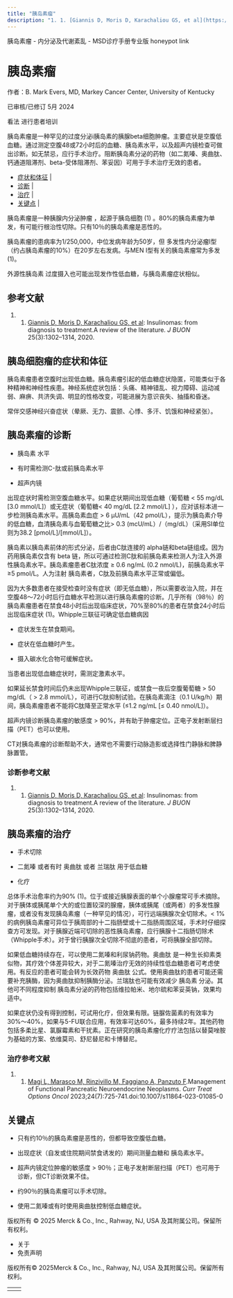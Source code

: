 ```yaml
---
title: "胰岛素瘤"
description: "1. 1. [Giannis D, Moris D, Karachaliou GS, et al](https://pubmed.ncbi.nlm.nih.gov/32862570/): Insulinomas: from diagnosis to treatment.A review of the literature. _J BUON_ 25(3):1302–1314, 2020."
---
```


﻿胰岛素瘤 \- 内分泌及代谢紊乱 \- MSD诊疗手册专业版 honeypot link

# 胰岛素瘤

作者：B. Mark Evers, MD, Markey Cancer Center, University of Kentucky

已审核/已修订 5月 2024

看法 进行患者培训

胰岛素瘤是一种罕见的过度分泌i胰岛素的胰腺beta细胞肿瘤。主要症状是空腹低血糖。通过测定空腹48或72小时后的血糖、胰岛素水平，以及超声内镜检查可做出诊断。如无禁忌，应行手术治疗。阻断胰岛素分泌的药物（如二氮嗪、奥曲肽、钙通道阻滞剂、beta-受体阻滞剂、苯妥因）可用于手术治疗无效的患者。

- [症状和体征](#症状和体征_v91054270_zh) \|
- [诊断](#诊断_v91054276_zh) \|
- [治疗](#治疗_v91054316_zh) \|
- [关键点](#关键点_v91054345_zh) \|

胰岛素瘤是一种胰腺内分泌肿瘤 ，起源于胰岛细胞 (1) 。80%的胰岛素瘤为单发，有可能行根治性切除。只有10％的胰岛素瘤是恶性的。

胰岛素瘤的患病率为1/250,000，中位发病年龄为50岁，但 多发性内分泌瘤Ⅰ型（约占胰岛素瘤的10%）在20岁左右发病。与MEN Ⅰ型有关的胰岛素瘤常为多发 (1)。

外源性胰岛素 过度摄入也可能出现发作性低血糖，与胰岛素瘤症状相似。

## 参考文献

1. 1. [Giannis D, Moris D, Karachaliou GS, et al](https://pubmed.ncbi.nlm.nih.gov/32862570/): Insulinomas: from diagnosis to treatment.A review of the literature. _J BUON_ 25(3):1302–1314, 2020.


## 胰岛细胞瘤的症状和体征

胰岛素瘤患者空腹时出现低血糖。胰岛素瘤引起的低血糖症状隐匿，可能类似于各种精神和神经性疾患。神经系统症状包括：头痛、精神错乱、视力障碍、运动减弱、麻痹、共济失调、明显的性格改变，可能进展为意识丧失、抽搐和昏迷。

常伴交感神经兴奋症状（晕厥、无力、震颤、心悸、多汗、饥饿和神经紧张）。

## 胰岛素瘤的诊断

- 胰岛素 水平

- 有时需检测C-肽或前胰岛素水平

- 超声内镜


出现症状时需检测空腹血糖水平。如果症状期间出现低血糖（葡萄糖 < 55 mg/dL \[3.0 mmol/L\]）或无症状（葡萄糖< 40 mg/dL \[2.2 mmol/L\] ），应对该标本进一步检测胰岛素水平。高胰岛素血症 > 6 μU/mL（42 pmol/L），提示为胰岛素介导的低血糖，血清胰岛素与血葡萄糖之比> 0.3 (mcU/mL）/（mg/dL）（采用SI单位则为38.2 \[pmol/L\]/\[mmol/L\]）。

胰岛素以胰岛素前体的形式分泌，后者由C肽连接的 alpha链和beta链组成。因为药用胰岛素仅含有 beta 链，所以可通过检测C肽和前胰岛素来检测人为注入外源性胰岛素水平。胰岛素瘤患者C肽浓度 ≥ 0.6 ng/mL (0.2 nmol/L)，前胰岛素水平 ≥5 pmol/L。人为注射 胰岛素者，C肽及前胰岛素水平正常或偏低。

因为大多数患者在接受检查时没有症状（即无低血糖），所以需要收治入院，并在空腹48～72小时后行血糖水平检测以进行胰岛素瘤的诊断。几乎所有（98％）的胰岛素瘤患者在禁食48小时后出现临床症状，70%至80%的患者在禁食24小时后出现临床症状 (1)。Whipple三联征可确定低血糖病因

- 症状发生在禁食期间。

- 症状在低血糖时产生。

- 摄入碳水化合物可缓解症状。


当患者出现低血糖症状时，需测定激素水平。

如果延长禁食时间后仍未出现Whipple三联征，或禁食一夜后空腹葡萄糖 > 50 mg/dL（ > 2.8 mmol/L），可进行C肽抑制试验。在胰岛素滴注（0.1 U/kg/h）期间，胰岛素瘤患者不能将C肽降至正常水平 (≤1.2 ng/mL \[≤ 0.40 nmol/L\]）。

超声内镜诊断胰岛素瘤的敏感度 > 90%，并有助于肿瘤定位。正电子发射断层扫描（PET）也可以使用。

CT对胰岛素瘤的诊断帮助不大，通常也不需要行动脉造影或选择性门静脉和脾静脉置管。

### 诊断参考文献

1. 1. [Giannis D, Moris D, Karachaliou GS, et al](https://pubmed.ncbi.nlm.nih.gov/32862570/): Insulinomas: from diagnosis to treatment.A review of the literature. _J BUON_ 25(3):1302–1314, 2020.


## 胰岛素瘤的治疗

- 手术切除

- 二氮嗪 或者有时 奥曲肽 或者 兰瑞肽 用于低血糖

- 化疗


总体手术治愈率约为90% (1)。位于或接近胰腺表面的单个小腺瘤常可手术摘除。对于胰体或胰尾单个大的或位置较深的腺瘤，胰体或胰尾（或两者）的多发性腺瘤，或者没有发现胰岛素瘤（一种罕见的情况），可行远端胰腺次全切除术。< 1%的病例胰岛素瘤可异位于胰周部的十二指肠壁或十二指肠周围区域，手术时仔细探查方可发现。对于胰腺近端可切除的恶性胰岛素瘤，应行胰腺十二指肠切除术（Whipple手术）。对于曾行胰腺次全切除不彻底的患者，可将胰腺全部切除。

如果低血糖持续存在，可以使用二氮嗪和利尿钠药物。奥曲肽 是一种生长抑素类似物，其疗效个体差异较大，对于二氮嗪治疗无效的持续性低血糖患者可考虑使用。有反应的患者可能会转为长效药物 奥曲肽 公式。使用奥曲肽的患者可能还需要补充胰酶，因为奥曲肽抑制胰酶分泌。兰瑞肽也可能有效减少 胰岛素 分泌。其他可不同程度抑制 胰岛素分泌的药物包括维拉帕米、地尔硫和苯妥英钠，效果均适中。

如果症状仍没有得到控制，可试用化疗，但效果有限。链脲佐菌素的有效率为30%～40%，如果与5-FU联合应用，有效率可达60%，最多持续2年。其他药物包括多柔比星、氯脲霉素和干扰素。正在研究的胰岛素瘤化疗疗法包括以替莫唑胺为基础的方案、依维莫司、舒尼替尼和卡博替尼。

### 治疗参考文献

1. 1. [Magi L, Marasco M, Rinzivillo M, Faggiano A, Panzuto F](https://pubmed.ncbi.nlm.nih.gov/37103745/).Management of Functional Pancreatic Neuroendocrine Neoplasms. _Curr Treat Options Oncol_ 2023;24(7):725-741.doi:10.1007/s11864-023-01085-0


## 关键点

- 只有约10％的胰岛素瘤是恶性的，但都导致空腹低血糖。

- 出现症状（自发或住院期间禁食诱发的）期间测量血糖和 胰岛素水平。

- 超声内镜定位肿瘤的敏感度 > 90％；正电子发射断层扫描（PET）也可用于诊断，但CT诊断效果不佳。

- 约90％的胰岛素瘤可以手术切除。

- 使用二氮嗪或有时使用奥曲肽控制低血糖症状。




版权所有 © 2025
Merck & Co., Inc., Rahway, NJ, USA 及其附属公司。保留所有权利。

- 关于
- 免责声明

版权所有© 2025Merck & Co., Inc., Rahway, NJ, USA 及其附属公司。保留所有权利。

|     |     |
| --- | --- |
|  |  |
